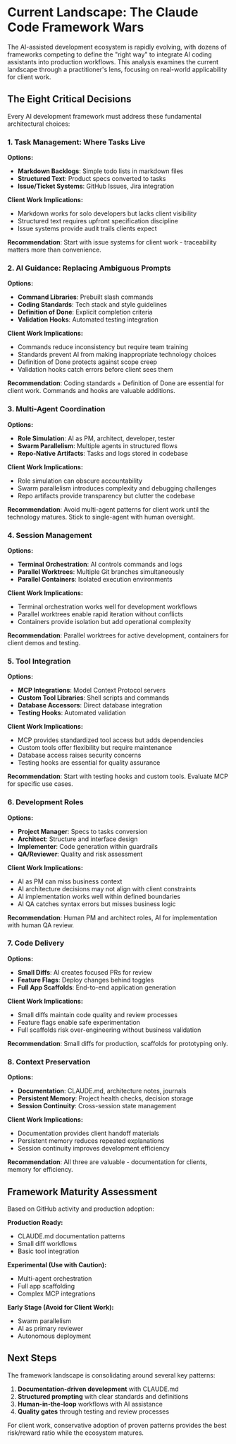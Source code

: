 # Current Landscape: The Claude Code Framework Wars

The AI-assisted development ecosystem is rapidly evolving, with dozens of frameworks competing to define the "right way" to integrate AI coding assistants into production workflows. This analysis examines the current landscape through a practitioner's lens, focusing on real-world applicability for client work.

## The Eight Critical Decisions

Every AI development framework must address these fundamental architectural choices:

### 1. Task Management: Where Tasks Live

**Options:**
- **Markdown Backlogs**: Simple todo lists in markdown files
- **Structured Text**: Product specs converted to tasks  
- **Issue/Ticket Systems**: GitHub Issues, Jira integration

**Client Work Implications:**
- Markdown works for solo developers but lacks client visibility
- Structured text requires upfront specification discipline
- Issue systems provide audit trails clients expect

**Recommendation**: Start with issue systems for client work - traceability matters more than convenience.

### 2. AI Guidance: Replacing Ambiguous Prompts

**Options:**
- **Command Libraries**: Prebuilt slash commands
- **Coding Standards**: Tech stack and style guidelines
- **Definition of Done**: Explicit completion criteria
- **Validation Hooks**: Automated testing integration

**Client Work Implications:**
- Commands reduce inconsistency but require team training
- Standards prevent AI from making inappropriate technology choices
- Definition of Done protects against scope creep
- Validation hooks catch errors before client sees them

**Recommendation**: Coding standards + Definition of Done are essential for client work. Commands and hooks are valuable additions.

### 3. Multi-Agent Coordination

**Options:**
- **Role Simulation**: AI as PM, architect, developer, tester
- **Swarm Parallelism**: Multiple agents in structured flows
- **Repo-Native Artifacts**: Tasks and logs stored in codebase

**Client Work Implications:**
- Role simulation can obscure accountability
- Swarm parallelism introduces complexity and debugging challenges
- Repo artifacts provide transparency but clutter the codebase

**Recommendation**: Avoid multi-agent patterns for client work until the technology matures. Stick to single-agent with human oversight.

### 4. Session Management

**Options:**
- **Terminal Orchestration**: AI controls commands and logs
- **Parallel Worktrees**: Multiple Git branches simultaneously
- **Parallel Containers**: Isolated execution environments

**Client Work Implications:**
- Terminal orchestration works well for development workflows
- Parallel worktrees enable rapid iteration without conflicts
- Containers provide isolation but add operational complexity

**Recommendation**: Parallel worktrees for active development, containers for client demos and testing.

### 5. Tool Integration

**Options:**
- **MCP Integrations**: Model Context Protocol servers
- **Custom Tool Libraries**: Shell scripts and commands
- **Database Accessors**: Direct database integration
- **Testing Hooks**: Automated validation

**Client Work Implications:**
- MCP provides standardized tool access but adds dependencies
- Custom tools offer flexibility but require maintenance
- Database access raises security concerns
- Testing hooks are essential for quality assurance

**Recommendation**: Start with testing hooks and custom tools. Evaluate MCP for specific use cases.

### 6. Development Roles

**Options:**
- **Project Manager**: Specs to tasks conversion
- **Architect**: Structure and interface design
- **Implementer**: Code generation within guardrails
- **QA/Reviewer**: Quality and risk assessment

**Client Work Implications:**
- AI as PM can miss business context
- AI architecture decisions may not align with client constraints
- AI implementation works well within defined boundaries
- AI QA catches syntax errors but misses business logic

**Recommendation**: Human PM and architect roles, AI for implementation with human QA review.

### 7. Code Delivery

**Options:**
- **Small Diffs**: AI creates focused PRs for review
- **Feature Flags**: Deploy changes behind toggles
- **Full App Scaffolds**: End-to-end application generation

**Client Work Implications:**
- Small diffs maintain code quality and review processes
- Feature flags enable safe experimentation
- Full scaffolds risk over-engineering without business validation

**Recommendation**: Small diffs for production, scaffolds for prototyping only.

### 8. Context Preservation

**Options:**
- **Documentation**: CLAUDE.md, architecture notes, journals
- **Persistent Memory**: Project health checks, decision storage
- **Session Continuity**: Cross-session state management

**Client Work Implications:**
- Documentation provides client handoff materials
- Persistent memory reduces repeated explanations
- Session continuity improves development efficiency

**Recommendation**: All three are valuable - documentation for clients, memory for efficiency.

## Framework Maturity Assessment

Based on GitHub activity and production adoption:

**Production Ready:**
- CLAUDE.md documentation patterns
- Small diff workflows
- Basic tool integration

**Experimental (Use with Caution):**
- Multi-agent orchestration
- Full app scaffolding
- Complex MCP integrations

**Early Stage (Avoid for Client Work):**
- Swarm parallelism
- AI as primary reviewer
- Autonomous deployment

## Next Steps

The framework landscape is consolidating around several key patterns:

1. **Documentation-driven development** with CLAUDE.md
2. **Structured prompting** with clear standards and definitions
3. **Human-in-the-loop** workflows with AI assistance
4. **Quality gates** through testing and review processes

For client work, conservative adoption of proven patterns provides the best risk/reward ratio while the ecosystem matures.